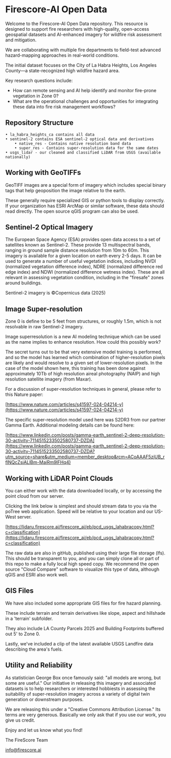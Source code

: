 # Firescore-AI Open Data

Welcome to the Firescore-AI Open Data repository. This resource is designed to support fire researchers with high-quality, open-access geospatial datasets and AI-enhanced imagery for wildfire risk assessment and mitigation.

We are collaborating with multiple fire departments to field-test advanced hazard-mapping approaches in real-world conditions.

The initial dataset focuses on the City of La Habra Heights, Los Angeles County—a state-recognized high wildfire hazard area.

Key research questions include:

* 	How can remote sensing and AI help identify and monitor fire-prone vegetation in Zone 0?
* What are the operational challenges and opportunities for integrating these data into fire risk management workflows?


## Repository Structure
	• la_habra_heights_ca contains all data
	• sentinel-2 contains ESA sentinel-2 optical data and derivatives 
		• native_res - Contains native resolution band data 
		• super_res - Contains super-resolution data for the same dates
	• usgs_lidar - our cleaned and classified LiDAR from USGS (available nationally)
	
## Working with GeoTIFFs

GeoTIFF images are a special form of imagery which includes special binary tags that help geoposition the image relative to the earth.

These generally require specialized GIS or python tools to display correctly.  If your organization has ESRI ArcMap or similar software, these data should read directly.  The open source qGIS program can also be used.

## Sentinel-2 Optical Imagery

The European Space Agency (ESA) provides open data access to a set of satellites known as Sentinel-2. These provide 13 multispectral bands, ranging in ground sample distance resolution from 10m to 60m. This imagery is available for a given location on earth every 2-5 days. It can be used to generate a number of useful vegetation indices, including NVDI (normalized vegetation difference index), NDRE (normalized difference red edge index) and NDWI (normalized difference wetness index). These are all relevant in assessing vegetation condition, including in the "firesafe" zones around buildings.

Sentinel-2 imagery is ©Copernicus data (2025)

## Image Super-resolution

Zone 0 is define to be 5 feet from structures, or roughly 1.5m, which is not resolvable in raw Sentinel-2 imagery.

Image superresolution is a new AI modeling technique which can be used as the name implies to enhance resolution. How could this possibly work?

The secret turns out to be that very extensive model training is performed, and so the model has learned which combination of higher-resolution pixels are likely and would resolve to a given set of lower-resolution pixels. In the case of the model shown here, this training has been done against approximately 10Tb of high resolution aireal photography (NAIP) and high resolution satellite imagery (from Maxar).

For a discussion of super-resolution techniques in general, please refer to this Nature paper:

[https://www.nature.com/articles/s41597-024-04214-y](https://www.nature.com/articles/s41597-024-04214-y)

The specific super-resolution model used here was S2DR3 from our partner Gamma Earth.  Additional modeling details can be found here:

[https://www.linkedin.com/posts/gamma-earth_sentinel-2-deep-resolution-30-activity-7114515233502580737-DZDA](https://www.linkedin.com/posts/gamma-earth_sentinel-2-deep-resolution-30-activity-7114515233502580737-DZDA?utm_source=share&utm_medium=member_desktop&rcm=ACoAAAF5zjUB_rflNQcZsiALlBm-MaiRm9lFHq4)

## Working with LiDAR Point Clouds
You can either work with the data downloaded locally, or by accessing the point cloud from our server.

Clicking the link below is simplest and should stream data to you via the poTree web application.  Speed will be relative to your location and our US-West server.

[https://lidaru.firescore.ai/firescore_ai/eb/pcd_usgs_lahabracopy.html?c=classification](https://lidaru.firescore.ai/firescore_ai/eb/pcd_usgs_lahabracopy.html?c=classification)

The raw data are also in gitHub, published using their large file storage (lfs).  This should be transparent to you, and you can simply clone all or part of this repo to make a fully local high speed copy.  We recommend the open source "Cloud Compare" software to visualize this type of data, although qGIS and ESRI also work well.

## GIS Files

We have also included some appropriate GIS files for fire hazard planning.

These include terrain and terrain derivatives like slope, aspect and hillshade in a 'terrain' subfolder.

They also include LA County Parcels 2025 and Building Footprints buffered out 5' to Zone 0.

Lastly, we've included a clip of the latest available USGS Landfire data describing the area's fuels.

## Utility and Reliability

As statistician George Box once famously said: "all models are wrong, but some are useful." Our initiative in releasing this imagery and associated datasets is to help researchers or interested hobbiests in assessing the suitability of super-resolution imagery across a variety of digital twin generation or downstream purposes.

We are releasing this under a "Creative Commons Attribution License." Its terms are very generous. Basically we only ask that if you use our work, you give us credit.

Enjoy and let us know what you find!

The FireScore Team

info@firescore.ai

